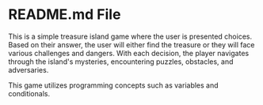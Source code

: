 # **README.md File**<br>
This is a simple treasure island game where the user is presented choices. Based on their answer, the user will either find the treasure or they will face various challenges and dangers. With each decision, the player navigates through the island's mysteries, encountering puzzles, obstacles, and adversaries.<br>

This game utilizes programming concepts such as variables and conditionals.<br>